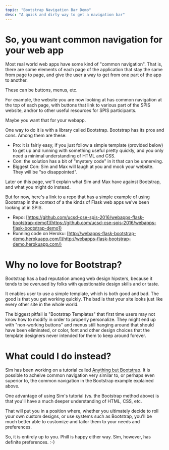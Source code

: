 ```yaml
---
topic: "Bootstrap Navigation Bar Demo"
desc: "A quick and dirty way to get a navigation bar"
---
```


# So, you want common navigation for your web app

Most real world web apps have some kind of "common navigation".  That is, there are some elements of each page of the 
application that stay the same from page to page, and give the user a way to get from one part of the app to another.

These can be buttons, menus, etc.

For example, the website you are now looking at has common navigation at the top of each page, with buttons that link to various
part of the SPIS website, and/or to other useful resources for SPIS participants.

Maybe you want that for your webapp.

One way to do it is with a library called Bootstrap.  Bootstrap has its pros and cons.  Among them are these:

* Pro: it is fairly easy, if you just follow a simple template (provided below) to get up and running with something useful pretty quickly,
    and you only need a minimal understanding of HTML and CSS.
* Con: the solution has a bit of "mystery code" in it that can be unnerving.
* Biggest Con: Sim and Max will laugh at you and mock your website.   They will be "so disappointed". 

Later on this page, we'll explain what Sim and Max have against Bootstrap, and what you might do instead.

But for now, here's a link to a repo that has a simple example of using Bootstrap in the context of a the kinds of Flask
web apps we've been looking at in SPIS.

* Repo: [https://github.com/ucsd-cse-spis-2016/webapps-flask-bootstrap-demo1](https://github.com/ucsd-cse-spis-2016/webapps-flask-bootstrap-demo1)
* Running code on Heroku: [http://webapps-flask-bootstrap-demo.herokuapp.com/](http://webapps-flask-bootstrap-demo.herokuapp.com/)


# Why no love for Bootstrap?  

Bootstrap has a bad reputation among web design hipsters, because it tends to be overused by folks with questionable design skills and or taste.

It enables user to use a simple template, which is both good and bad.   The good is that you get working quickly.  The bad is that your
site looks just like every other site in the whole world.   

The biggest pitfall is "Bootstrap Templates" that first time users may not know how to modify in order to properly personalize.   They might
end up with "non-working buttons" and menus still hanging around that should have been eliminated, or color, font and other design choices
that the template designers never intended for them to keep around forever.

# What could I do instead?

Sim has been working on a tutorial called [Anything but Bootstrap](/topics/not_bootstrap_tutorial/).   It is possible to acheive common navigation very similar to, or
perhaps even superior to, the common navigation in the Bootstrap example explained above.

One advantage of using Sim's tutorial (vs. the Bootstrap method above) is that you'll have a much deeper understanding of HTML, CSS, etc.

That will put you in a position where, whether you ultimately decide to roll your own custom designs, or use systems such as Bootstrap,
you'll be much better able to customize and tailor them to your needs and preferences.

So, it is entirely up to you.   Phill is happy either way.  Sim, however, has definite preferences. :-)
